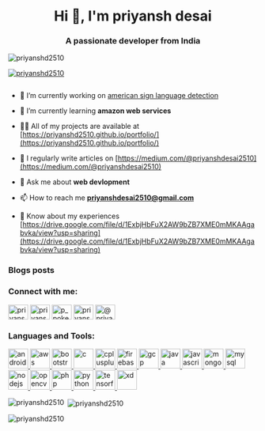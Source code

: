 <h1 align="center">Hi 👋, I'm priyansh desai</h1>
<h3 align="center">A passionate developer from India</h3>

<p align="left"> <img src="https://komarev.com/ghpvc/?username=priyanshd2510&label=Profile%20views&color=0e75b6&style=flat" alt="priyanshd2510" /> </p>

<p align="left"> <a href="https://github.com/ryo-ma/github-profile-trophy"><img src="https://github-profile-trophy.vercel.app/?username=priyanshd2510" alt="priyanshd2510" /></a> </p>

<p align="left"> <a href="https://twitter.com/" target="blank"><img src="https://img.shields.io/twitter/follow/?logo=twitter&style=for-the-badge" alt="" /></a> </p>

- 🔭 I’m currently working on [american sign language detection](https://github.com/priyanshd2510/american-sign-language-detection)

- 🌱 I’m currently learning **amazon web services**

- 👨‍💻 All of my projects are available at [https://priyanshd2510.github.io/portfolio/](https://priyanshd2510.github.io/portfolio/)

- 📝 I regularly write articles on [https://medium.com/@priyanshdesai2510](https://medium.com/@priyanshdesai2510)

- 💬 Ask me about **web devlopment**

- 📫 How to reach me **priyanshdesai2510@gmail.com**

- 📄 Know about my experiences [https://drive.google.com/file/d/1ExbjHbFuX2AW9bZB7XME0mMKAAgabvka/view?usp=sharing](https://drive.google.com/file/d/1ExbjHbFuX2AW9bZB7XME0mMKAAgabvka/view?usp=sharing)

### Blogs posts
<!-- BLOG-POST-LIST:START -->
<!-- BLOG-POST-LIST:END -->

<h3 align="left">Connect with me:</h3>
<p align="left">
<a href="https://linkedin.com/in/priyansh desai" target="blank"><img align="center" src="https://cdn.jsdelivr.net/npm/simple-icons@3.0.1/icons/linkedin.svg" alt="priyansh desai" height="30" width="40" /></a>
<a href="https://fb.com/priyansh desai" target="blank"><img align="center" src="https://cdn.jsdelivr.net/npm/simple-icons@3.0.1/icons/facebook.svg" alt="priyansh desai" height="30" width="40" /></a>
<a href="https://instagram.com/p_poke" target="blank"><img align="center" src="https://cdn.jsdelivr.net/npm/simple-icons@3.0.1/icons/instagram.svg" alt="p_poke" height="30" width="40" /></a>
<a href="https://www.behance.net/priyanshdesai" target="blank"><img align="center" src="https://cdn.jsdelivr.net/npm/simple-icons@3.0.1/icons/behance.svg" alt="priyanshdesai" height="30" width="40" /></a>
<a href="https://medium.com/@priyanshdesai2510" target="blank"><img align="center" src="https://cdn.jsdelivr.net/npm/simple-icons@3.0.1/icons/medium.svg" alt="@priyanshdesai2510" height="30" width="40" /></a>
</p>

<h3 align="left">Languages and Tools:</h3>
<p align="left"> <a href="https://developer.android.com" target="_blank"> <img src="https://devicons.github.io/devicon/devicon.git/icons/android/android-original-wordmark.svg" alt="android" width="40" height="40"/> </a> <a href="https://aws.amazon.com" target="_blank"> <img src="https://devicons.github.io/devicon/devicon.git/icons/amazonwebservices/amazonwebservices-original-wordmark.svg" alt="aws" width="40" height="40"/> </a> <a href="https://getbootstrap.com" target="_blank"> <img src="https://devicons.github.io/devicon/devicon.git/icons/bootstrap/bootstrap-plain.svg" alt="bootstrap" width="40" height="40"/> </a> <a href="https://www.cprogramming.com/" target="_blank"> <img src="https://devicons.github.io/devicon/devicon.git/icons/c/c-original.svg" alt="c" width="40" height="40"/> </a> <a href="https://www.w3schools.com/cpp/" target="_blank"> <img src="https://devicons.github.io/devicon/devicon.git/icons/cplusplus/cplusplus-original.svg" alt="cplusplus" width="40" height="40"/> </a> <a href="https://firebase.google.com/" target="_blank"> <img src="https://www.vectorlogo.zone/logos/firebase/firebase-icon.svg" alt="firebase" width="40" height="40"/> </a> <a href="https://cloud.google.com" target="_blank"> <img src="https://www.vectorlogo.zone/logos/google_cloud/google_cloud-icon.svg" alt="gcp" width="40" height="40"/> </a> <a href="https://www.java.com" target="_blank"> <img src="https://devicons.github.io/devicon/devicon.git/icons/java/java-original-wordmark.svg" alt="java" width="40" height="40"/> </a> <a href="https://developer.mozilla.org/en-US/docs/Web/JavaScript" target="_blank"> <img src="https://devicons.github.io/devicon/devicon.git/icons/javascript/javascript-original.svg" alt="javascript" width="40" height="40"/> </a> <a href="https://www.mongodb.com/" target="_blank"> <img src="https://devicons.github.io/devicon/devicon.git/icons/mongodb/mongodb-original-wordmark.svg" alt="mongodb" width="40" height="40"/> </a> <a href="https://www.mysql.com/" target="_blank"> <img src="https://devicons.github.io/devicon/devicon.git/icons/mysql/mysql-original-wordmark.svg" alt="mysql" width="40" height="40"/> </a> <a href="https://nodejs.org" target="_blank"> <img src="https://devicons.github.io/devicon/devicon.git/icons/nodejs/nodejs-original-wordmark.svg" alt="nodejs" width="40" height="40"/> </a> <a href="https://opencv.org/" target="_blank"> <img src="https://www.vectorlogo.zone/logos/opencv/opencv-icon.svg" alt="opencv" width="40" height="40"/> </a> <a href="https://www.php.net" target="_blank"> <img src="https://devicons.github.io/devicon/devicon.git/icons/php/php-original.svg" alt="php" width="40" height="40"/> </a> <a href="https://www.python.org" target="_blank"> <img src="https://devicons.github.io/devicon/devicon.git/icons/python/python-original.svg" alt="python" width="40" height="40"/> </a> <a href="https://www.tensorflow.org" target="_blank"> <img src="https://www.vectorlogo.zone/logos/tensorflow/tensorflow-icon.svg" alt="tensorflow" width="40" height="40"/> </a> <a href="https://www.adobe.com/products/xd.html" target="_blank"> <img src="https://cdn.worldvectorlogo.com/logos/adobe-xd.svg" alt="xd" width="40" height="40"/> </a> </p>

<p><img align="left" src="https://github-readme-stats.vercel.app/api/top-langs?username=priyanshd2510&show_icons=true&locale=en&layout=compact" alt="priyanshd2510" /></p>

<p>&nbsp;<img align="center" src="https://github-readme-stats.vercel.app/api?username=priyanshd2510&show_icons=true&locale=en" alt="priyanshd2510" /></p>

<p><img align="center" src="https://github-readme-streak-stats.herokuapp.com/?user=priyanshd2510&" alt="priyanshd2510" /></p>
